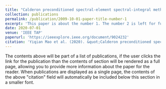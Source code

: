 ```yaml
---
title: "Calderon preconditioned spectral-element spectral-integral method for doubly periodic structures in layered media"
collection: publications
permalink: /publication/2009-10-01-paper-title-number-1
excerpt: 'This paper is about the number 1. The number 2 is left for future work.'
date: 2020-07-01
venue: 'IEEE TAP'
paperurl: 'https://ieeexplore.ieee.org/document/9024232'
citation: 'Yiqian Mao et al. (2020). &quot;Calderon preconditioned spectral-element spectral-integral method for doubly periodic structures in layered media.&quot; <i>IEEE TAP</i>. 68(7).'
---
```


The contents above will be part of a list of publications, if the user clicks the link for the publication than the contents of section will be rendered as a full page, allowing you to provide more information about the paper for the reader. When publications are displayed as a single page, the contents of the above "citation" field will automatically be included below this section in a smaller font.
